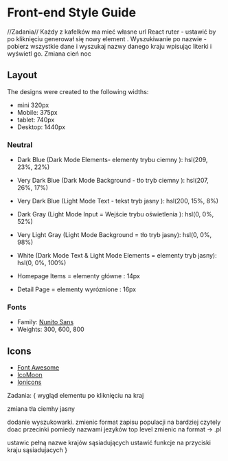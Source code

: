 # Front-end Style Guide

//Zadania//
Każdy z kafelków ma mieć własne url
React ruter - ustawić by po kliknięciu generował się nowy element .
Wyszukiwanie po nazwie - pobierz wszystkie dane i wyszukaj nazwy danego kraju wpisując literki i wyświetl go.
Zmiana cień noc

## Layout

The designs were created to the following widths:

- mini 320px
- Mobile: 375px
- tablet: 740px
- Desktop: 1440px

### Neutral

- Dark Blue (Dark Mode Elements- elementy trybu ciemny ): hsl(209, 23%, 22%)
- Very Dark Blue (Dark Mode Background - tło tryb ciemny ): hsl(207, 26%, 17%)
- Very Dark Blue (Light Mode Text - tekst tryb jasny ): hsl(200, 15%, 8%)
- Dark Gray (Light Mode Input = Wejście trybu oświetlenia ): hsl(0, 0%, 52%)
- Very Light Gray (Light Mode Background = tło tryb jasny): hsl(0, 0%, 98%)
- White (Dark Mode Text & Light Mode Elements = elementy tryb jasny): hsl(0, 0%, 100%)

- Homepage Items = elementy główne : 14px
- Detail Page = elementy wyróznione : 16px

### Fonts

- Family: [Nunito Sans](https://fonts.google.com/specimen/Nunito+Sans)
- Weights: 300, 600, 800

## Icons

- [Font Awesome](https://fontawesome.com)
- [IcoMoon](https://icomoon.io)
- [Ionicons](https://ionicons.com)

Zadania:
{
wygląd elementu po kliknięciu na kraj

zmiana tła ciemhy jasny

dodanie wyszukowarki.
zmienic format zapisu populacji na bardziej czytely
doac przecinki pomiedy nazwami jezyków
top level zmienic na format -> .pl

ustawic pełną nazwe krajów sąsiadujących
ustawić funkcje na przyciski kraju sąsiadujacych
}
